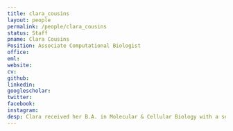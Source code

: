 ```yaml
---
title: clara_cousins
layout: people
permalink: /people/clara_cousins
status: Staff
pname: Clara Cousins
Position: Associate Computational Biologist
office:
eml:
website:
cv:
github:
linkedin:
googlescholar:
twitter:
facebook:
instagram:
desp: Clara received her B.A. in Molecular & Cellular Biology with a secondary focus in Computer Science from Harvard University in Spring 2020. Her thesis extended algorithms for Bayesian network learning to model protein-protein interactions in neurodegenerative diseases. In the Liu Lab, she is working on bioinformatic pipelines to analyze the chromatin profile.
---
```

